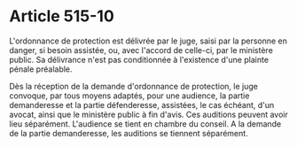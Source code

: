 # Article 515-10

L'ordonnance de protection est délivrée par le juge, saisi par la personne en danger, si besoin assistée, ou, avec l'accord de celle-ci, par le ministère public. Sa délivrance n'est pas conditionnée à l'existence d'une plainte pénale préalable.

Dès la réception de la demande d'ordonnance de protection, le juge convoque, par tous moyens adaptés, pour une audience, la partie demanderesse et la partie défenderesse, assistées, le cas échéant, d'un avocat, ainsi que le ministère public à fin d'avis. Ces auditions peuvent avoir lieu séparément. L'audience se tient en chambre du conseil. A la demande de la partie demanderesse, les auditions se tiennent séparément.
